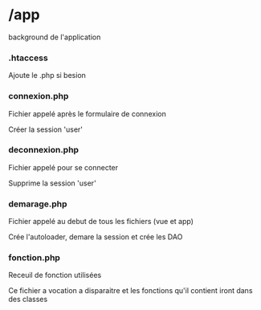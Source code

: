# /app

background de l'application

### .htaccess
Ajoute le .php si besion

### connexion.php
Fichier appelé après le formulaire de connexion

Créer la session 'user' 

### deconnexion.php
Fichier appelé pour se connecter

Supprime la session 'user'

### demarage.php
Fichier appelé au debut de tous les fichiers (vue et app)

Crée l'autoloader, demare la session et crée les DAO

### fonction.php
Receuil de fonction utilisées

Ce fichier a vocation a disparaitre et les fonctions qu'il contient iront dans des classes
